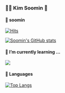 ### 👩‍💻 Kim Soomin 👋

#### 📢 soomin
<a href="https://tnatna0801.github.io">[![Hits](https://hits.seeyoufarm.com/api/count/incr/badge.svg?url=https%3A%2F%2Fgithub.com%2Ftnatna0801&count_bg=%23181717&title_bg=%23181717&icon=github.svg&icon_color=%23E7E7E7&title=GitHub&edge_flat=false)](https://hits.seeyoufarm.com)<a/>

[![Soomin's GitHub stats](https://github-readme-stats.vercel.app/api?username=tnatna0801)](https://github.com/tnatna0801/github-readme-stats)
  
#### 🌱 I’m currently learning ...
<img src="https://img.shields.io/badge/Spring Boot-6DB33F?style=flat-square&logo=Spring Boot&logoColor=white"/>

#### 📌 Languages
[![Top Langs](https://github-readme-stats.vercel.app/api/top-langs/?username=tnatna0801&exclude_repo=OOP&hide=css&layout=compact)](https://github.com/tnatna0801/github-readme-stats)

<!--
**tnatna0801/tnatna0801** is a ✨ _special_ ✨ repository because its `README.md` (this file) appears on your GitHub profile.

Here are some ideas to get you started:

- 🔭 I’m currently working on ...
- 🌱 I’m currently learning ...
- 👯 I’m looking to collaborate on ...
- 🤔 I’m looking for help with ...
- 💬 Ask me about ...
- 📫 How to reach me: ...
- 😄 Pronouns: ...
- ⚡ Fun fact: ...

<img src="https://img.shields.io/badge/Tistory-181717?style=flat-square&logo=&logoColor=white"/>
[![Solved.ac 프로필](http://mazassumnida.wtf/api/v2/generate_badge?boj=tbasl)](https://solved.ac/tbasl)
-->

  
